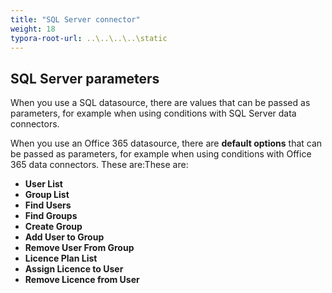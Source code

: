 ```yaml
---
title: "SQL Server connector"
weight: 18
typora-root-url: ..\..\..\..\static
---
```




## SQL Server parameters

When you use a SQL datasource, there are values that can be passed as parameters, for example when using conditions with SQL Server data connectors.  

When you use an Office 365 datasource, there are **default options** that can be passed as parameters, for example when using conditions with Office 365 data connectors. These are:These are:

- **User List**
- **Group List**
- **Find Users**
- **Find Groups**
- **Create Group**
- **Add User to Group**
- **Remove User From Group**
- **Licence Plan List**
- **Assign Licence to User**
- **Remove Licence from User**
